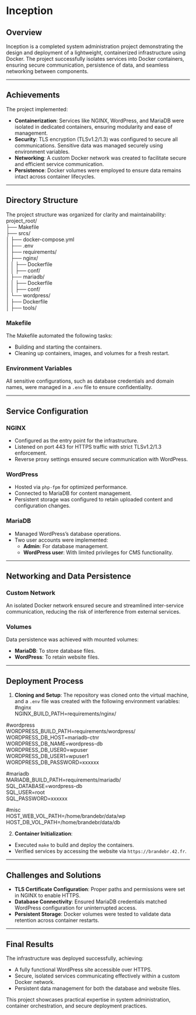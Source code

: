 # Inception

## Overview  
Inception is a completed system administration project demonstrating the design and deployment of a lightweight, containerized infrastructure using Docker. The project successfully isolates services into Docker containers, ensuring secure communication, persistence of data, and seamless networking between components.

---

## Achievements  
The project implemented:  
- **Containerization**: Services like NGINX, WordPress, and MariaDB were isolated in dedicated containers, ensuring modularity and ease of management.  
- **Security**: TLS encryption (TLSv1.2/1.3) was configured to secure all communications. Sensitive data was managed securely using environment variables.  
- **Networking**: A custom Docker network was created to facilitate secure and efficient service communication.  
- **Persistence**: Docker volumes were employed to ensure data remains intact across container lifecycles.  

---

## Directory Structure  
The project structure was organized for clarity and maintainability:  
project_root/   
├── Makefile   
├── srcs/   
│   ├── docker-compose.yml   
│   ├── .env   
│   ├── requirements/   
│       ├── nginx/   
│       │   ├── Dockerfile   
│       │   ├── conf/   
│       ├── mariadb/   
│       │   ├── Dockerfile   
│       │   ├── conf/   
│       └── wordpress/   
│           ├── Dockerfile   
│           ├── tools/   


### Makefile  
The Makefile automated the following tasks:  
- Building and starting the containers.  
- Cleaning up containers, images, and volumes for a fresh restart.  

### Environment Variables  
All sensitive configurations, such as database credentials and domain names, were managed in a `.env` file to ensure confidentiality.  

---

## Service Configuration  

### NGINX  
- Configured as the entry point for the infrastructure.  
- Listened on port 443 for HTTPS traffic with strict TLSv1.2/1.3 enforcement.  
- Reverse proxy settings ensured secure communication with WordPress.  

### WordPress  
- Hosted via `php-fpm` for optimized performance.  
- Connected to MariaDB for content management.  
- Persistent storage was configured to retain uploaded content and configuration changes.  

### MariaDB  
- Managed WordPress’s database operations.  
- Two user accounts were implemented:
  - **Admin**: For database management.  
  - **WordPress user**: With limited privileges for CMS functionality.  

---

## Networking and Data Persistence  

### Custom Network  
An isolated Docker network ensured secure and streamlined inter-service communication, reducing the risk of interference from external services.  

### Volumes  
Data persistence was achieved with mounted volumes:  
- **MariaDB**: To store database files.  
- **WordPress**: To retain website files.  

---

## Deployment Process  

1. **Cloning and Setup**: The repository was cloned onto the virtual machine, and a `.env` file was created with the following environment variables:  
#nginx   
NGINX_BUILD_PATH=requirements/nginx/   

#wordpress   
WORDPRESS_BUILD_PATH=requirements/wordpress/    
WORDPRESS_DB_HOST=mariadb-ctnr   
WORDPRESS_DB_NAME=wordpress-db   
WORDPRESS_DB_USER0=wpuser   
WORDPRESS_DB_USER1=wpuser1   
WORDPRESS_DB_PASSWORD=xxxxxx   

#mariadb   
MARIADB_BUILD_PATH=requirements/mariadb/   
SQL_DATABASE=wordpress-db   
SQL_USER=root   
SQL_PASSWORD=xxxxxx   

#misc   
HOST_WEB_VOL_PATH=/home/brandebr/data/wp   
HOST_DB_VOL_PATH=/home/brandebr/data/db   

2. **Container Initialization**:  
- Executed `make` to build and deploy the containers.  
- Verified services by accessing the website via `https://brandebr.42.fr`.  

---

## Challenges and Solutions  

- **TLS Certificate Configuration**: Proper paths and permissions were set in NGINX to enable HTTPS.  
- **Database Connectivity**: Ensured MariaDB credentials matched WordPress configuration for uninterrupted access.  
- **Persistent Storage**: Docker volumes were tested to validate data retention across container restarts.  

---

## Final Results  

The infrastructure was deployed successfully, achieving:  
- A fully functional WordPress site accessible over HTTPS.  
- Secure, isolated services communicating effectively within a custom Docker network.  
- Persistent data management for both the database and website files.  

This project showcases practical expertise in system administration, container orchestration, and secure deployment practices.  

